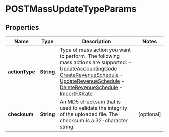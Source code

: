 
# POSTMassUpdateTypeParams

## Properties
Name | Type | Description | Notes
------------ | ------------- | ------------- | -------------
**actionType** | **String** | Type of mass action you want to perform. The following mass actions are supported: - [UpdateAccountingCode](https://knowledgecenter.zuora.com/CC_Finance/Mass_Updater/Update_Accounting_Codes) - [CreateRevenueSchedule](https://knowledgecenter.zuora.com/CC_Finance/Mass_Updater/Create_Revenue_Schedules) - [UpdateRevenueSchedule](https://knowledgecenter.zuora.com/CC_Finance/Mass_Updater/Update_Revenue_Schedules) - [DeleteRevenueSchedule](https://knowledgecenter.zuora.com/CC_Finance/Mass_Updater/Delete_Revenue_Schedules) - [ImportFXRate](https://knowledgecenter.zuora.com/CC_Finance/Mass_Updater/Import_Foreign_Exchange_Rates)  | 
**checksum** | **String** | An MD5 checksum that is used to validate the integrity of the uploaded file. The checksum is a 32-character string.  |  [optional]



